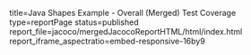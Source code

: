 title=Java Shapes Example - Overall (Merged) Test Coverage
type=reportPage
status=published
report_file=jacoco/mergedJacocoReportHTML/html/index.html
report_iframe_aspectratio=embed-responsive-16by9
~~~~~~


